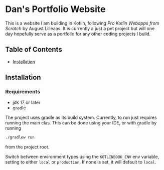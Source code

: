 # Dan's Portfolio Website

This is a website I am building in Kotlin, following *Pro Kotlin Webapps from Scratch* by August Lilleaas.
It is currently a just a pet project but will one day hopefully serve as a portfolio for any other coding projects I build.

## Table of Contents

*   [Installation](#installation)

## Installation

### Requirements
- jdk 17 or later
- gradle

The project uses gradle as its build system. Currently, to run just requires running the main clas. This can be done
using your IDE, or with gradle by running
```bash
./gradlew run
```
from the project root.

Switch between environment types using the `KOTLINBOOK_ENV` env variable, setting to either
`local` or `production`. If none is set, it will default to `local`.

